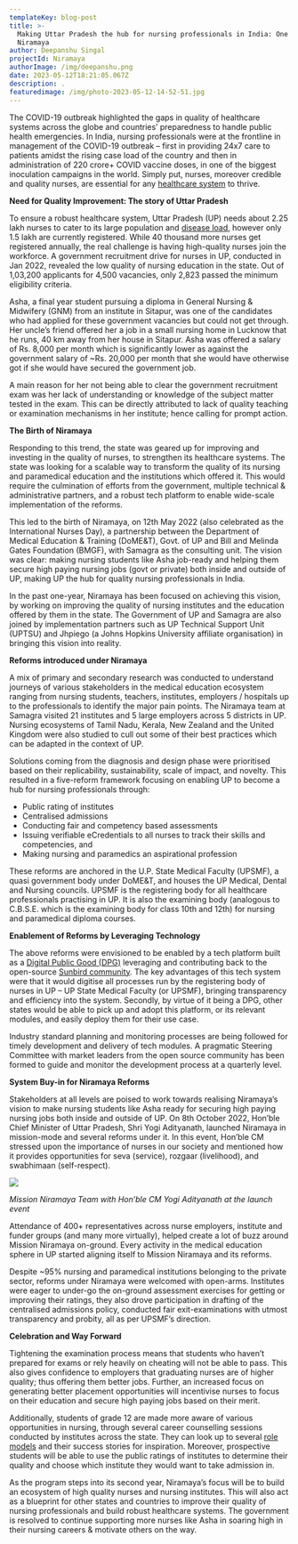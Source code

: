 ```yaml
---
templateKey: blog-post
title: >-
  Making Uttar Pradesh the hub for nursing professionals in India: One year of
  Niramaya
author: Deepanshu Singal
projectId: Niramaya
authorImage: /img/deepanshu.png
date: 2023-05-12T18:21:05.067Z
description: .
featuredimage: /img/photo-2023-05-12-14-52-51.jpg
---
```

The COVID-19 outbreak highlighted the gaps in quality of healthcare systems across the globe and countries’ preparedness to handle public health emergencies. In India, nursing professionals were at the frontline in management of the COVID-19 outbreak – first in providing 24x7 care to patients amidst the rising case load of the country and then in administration of 220 crore+ COVID vaccine doses, in one of the biggest inoculation campaigns in the world. Simply put, nurses, moreover credible and quality nurses, are essential for any [healthcare system](https://12ft.io/proxy?q=https%3A%2F%2Findianexpress.com%2Farticle%2Fexplained%2Fup-covid-19-cases-deaths-7280863%2F) to thrive. 

**Need for Quality Improvement: The story of Uttar Pradesh**

To ensure a robust healthcare system, Uttar Pradesh (UP) needs about 2.25 lakh nurses to cater to its large population and [disease load](https://nhsrcindia.org/sites/default/files/practice_image/HealthDossier2021/Uttar%20Pradesh.pdf), however only 1.5 lakh are currently registered. While 40 thousand more nurses get registered annually, the real challenge is having high-quality nurses join the workforce. A government recruitment drive for nurses in UP, conducted in Jan 2022, revealed the low quality of nursing education in the state. Out of 1,03,200 applicants for 4,500 vacancies, only 2,823 passed the minimum eligibility criteria. 

Asha, a final year student pursuing a diploma in General Nursing & Midwifery (GNM) from an institute in Sitapur, was one of the candidates who had applied for these government vacancies but could not get through. Her uncle’s friend offered her a job in a small nursing home in Lucknow that he runs, 40 km away from her house in Sitapur. Asha was offered a salary of Rs. 8,000 per month which is significantly lower as against the government salary of ~Rs. 20,000 per month that she would have otherwise got if she would have secured the government job. 

A main reason for her not being able to clear the government recruitment exam was her lack of understanding or knowledge of the subject matter tested in the exam. This can be directly attributed to lack of quality teaching or examination mechanisms in her institute; hence calling  for prompt action. 

**The Birth of Niramaya**

Responding to this trend, the state was geared up for improving and investing in the quality of nurses, to strengthen its healthcare systems. The state was looking for a scalable way to transform the quality of its nursing and paramedical education and the institutions which offered it. This would require the culmination of efforts from the government, multiple technical & administrative partners, and a robust tech platform to enable wide-scale implementation of the reforms.

This led to the birth of Niramaya, on 12th May 2022 (also celebrated as the International Nurses Day),  a partnership between the Department of Medical Education & Training (DoME&T), Govt. of UP and Bill and Melinda Gates Foundation (BMGF), with Samagra as the consulting unit. The vision was clear: making nursing students like Asha job-ready and helping them secure high paying nursing jobs (govt or private) both inside and outside of UP, making UP the hub for quality nursing professionals in India. 

In the past one-year, Niramaya has been focused on achieving this vision, by working on improving the quality of nursing institutes and the education offered by them in the state. The Government of UP and Samagra are also joined by implementation partners such as UP Technical Support Unit (UPTSU) and Jhpiego (a Johns Hopkins University affiliate organisation) in bringing this vision into reality.

**Reforms introduced under Niramaya**

A mix of primary and secondary research was conducted to understand journeys of various stakeholders in the medical education ecosystem ranging from nursing students, teachers, institutes, employers / hospitals up to the professionals to identify the major pain points. The Niramaya team at Samagra visited 21 institutes and 5 large employers across 5 districts in UP. Nursing ecosystems of Tamil Nadu, Kerala, New Zealand and the United Kingdom were also studied to cull out some of their best practices which can be adapted in the context of UP.

Solutions coming from the diagnosis and design phase were prioritised based on their replicability, sustainability, scale of impact, and novelty. This resulted in a five-reform framework focusing on enabling UP to become a hub for nursing professionals through:

* Public rating of institutes 
* Centralised admissions 
* Conducting fair and competency based assessments
* Issuing verifiable eCredentials to all nurses to track their skills and competencies, and
* Making nursing and paramedics an aspirational profession

These reforms are anchored in the U.P. State Medical Faculty (UPSMF), a quasi government body under DoME&T, and houses the UP Medical, Dental and Nursing councils. UPSMF is the registering body for all healthcare professionals practising in UP. It is also the examining body (analogous to C.B.S.E. which is the examining body for class 10th and 12th) for nursing and paramedical diploma courses.

**Enablement of Reforms by Leveraging Technology**

The above reforms were envisioned to be enabled by a tech platform built as a [Digital Public Good (DPG)](https://www.codeforgovtech.in/digitalpublicgoods) leveraging and contributing back to the open-source [Sunbird community](https://www.sunbird.org/). The key advantages of this tech system were that it would digitise all processes run by the registering body of nurses in UP – UP State Medical Faculty (or UPSMF), bringing transparency and efficiency into the system. Secondly, by virtue of it being a DPG, other states would be able to pick up and adopt this platform, or its relevant modules, and easily deploy them for their use case.

Industry standard planning and monitoring processes are being followed for timely development and delivery of tech modules. A pragmatic Steering Committee with market leaders from the open source community has been formed to guide and monitor the development process at a quarterly level.

**System Buy-in for Niramaya Reforms**

Stakeholders at all levels are poised to work towards realising Niramaya’s vision to make nursing students like Asha ready for securing high paying nursing jobs both inside and outside of UP. On 8th October 2022, Hon’ble Chief Minister of Uttar Pradesh, Shri Yogi Adityanath, launched Niramaya in mission-mode and several reforms under it. In this event, Hon’ble CM stressed upon the importance of nurses in our society and mentioned how it provides opportunities for seva (service), rozgaar (livelihood), and swabhimaan (self-respect).

![](/img/niramaya-launch.png)

_Mission Niramaya Team with Hon’ble CM Yogi Adityanath at the launch event_

Attendance of 400+ representatives across nurse employers, institute and funder groups (and many more virtually), helped create a lot of buzz around Mission Niramaya on-ground. Every activity in the medical education sphere in UP started aligning itself to Mission Niramaya and its reforms.

Despite ~95% nursing and paramedical institutions belonging to the private sector, reforms under Niramaya were welcomed with open-arms. Institutes were eager to under-go the on-ground assessment exercises for getting or improving their ratings, they also drove participation in drafting of the centralised admissions policy, conducted fair exit-examinations with utmost transparency and probity, all as per UPSMF’s direction.

**Celebration and Way Forward**

Tightening the examination process means that students who haven’t prepared for exams or rely heavily on cheating will not be able to pass. This also gives confidence to employers that graduating nurses are of higher quality; thus offering them better jobs. Further, an increased focus on generating better placement opportunities will incentivise nurses to focus on their education and secure high paying jobs based on their merit.

Additionally, students of grade 12 are made more aware of various opportunities in nursing, through several career counselling sessions conducted by institutes across the state. They can look up to several [role models](https://twitter.com/MeUPGovt/status/1629277495903023108) and their success stories for inspiration. Moreover, prospective students will be able to use the public ratings of institutes to determine their quality and choose which institute they would want to take admission in.

As the program steps into its second year, Niramaya’s focus will be to build an ecosystem of high quality nurses and nursing institutes. This will also act as a blueprint for other states and countries to improve their quality of nursing professionals and build robust healthcare systems. The government is resolved to continue supporting more nurses like Asha in soaring high in their nursing careers & motivate others on the way.
